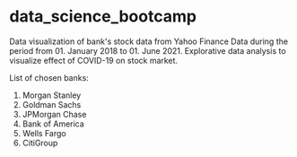 # data_science_bootcamp

Data visualization of bank's stock data from Yahoo Finance Data during the period from 01. January 2018 to 01. June 2021. Explorative data analysis to visualize effect of COVID-19 on stock market.

List of chosen banks:
1. Morgan Stanley
2. Goldman Sachs
3. JPMorgan Chase
4. Bank of America
5. Wells Fargo
6. CitiGroup
